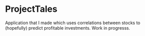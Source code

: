 # ProjectTales
Application that I made which uses correlations between stocks to (hopefully) predict profitable investments.
Work in progresss.
